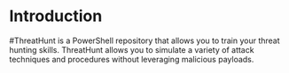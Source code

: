 # Introduction

#ThreatHunt is a PowerShell repository that allows you to train your threat hunting skills. ThreatHunt allows you to simulate a variety of attack techniques and procedures without leveraging malicious payloads. 
